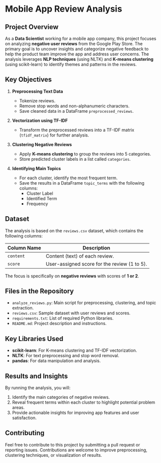 # Mobile App Review Analysis

## Project Overview
As a **Data Scientist** working for a mobile app company, this project focuses on analyzing **negative user reviews** from the Google Play Store. The primary goal is to uncover insights and categorize negative feedback to help the product team improve the app and address user concerns. The analysis leverages **NLP techniques** (using NLTK) and **K-means clustering** (using scikit-learn) to identify themes and patterns in the reviews.

## Key Objectives
1. **Preprocessing Text Data**  
   - Tokenize reviews.
   - Remove stop words and non-alphanumeric characters.
   - Save cleaned data in a DataFrame `preprocessed_reviews`.

2. **Vectorization using TF-IDF**  
   - Transform the preprocessed reviews into a TF-IDF matrix (`tfidf_matrix`) for further analysis.

3. **Clustering Negative Reviews**  
   - Apply **K-means clustering** to group the reviews into 5 categories.
   - Store predicted cluster labels in a list called `categories`.

4. **Identifying Main Topics**  
   - For each cluster, identify the most frequent term.
   - Save the results in a DataFrame `topic_terms` with the following columns:
     - Cluster Label
     - Identified Term
     - Frequency

## Dataset
The analysis is based on the `reviews.csv` dataset, which contains the following columns:

| Column Name  | Description                                  |
|--------------|----------------------------------------------|
| `content`    | Content (text) of each review.              |
| `score`      | User-assigned score for the review (1 to 5). |

The focus is specifically on **negative reviews** with scores of **1 or 2**.


## Files in the Repository
- `analyze_reviews.py`: Main script for preprocessing, clustering, and topic extraction.
- `reviews.csv`: Sample dataset with user reviews and scores.
- `requirements.txt`: List of required Python libraries.
- `README.md`: Project description and instructions.

## Key Libraries Used
- **scikit-learn**: For K-means clustering and TF-IDF vectorization.
- **NLTK**: For text preprocessing and stop word removal.
- **pandas**: For data manipulation and analysis.

## Results and Insights
By running the analysis, you will:
1. Identify the main categories of negative reviews.
2. Reveal frequent terms within each cluster to highlight potential problem areas.
3. Provide actionable insights for improving app features and user satisfaction.

## Contributing
Feel free to contribute to this project by submitting a pull request or reporting issues. Contributions are welcome to improve preprocessing, clustering techniques, or visualization of results.

